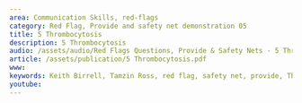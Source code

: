 ```yaml
---
area: Communication Skills, red-flags
category: Red Flag, Provide and safety net demonstration 05
title: 5 Thrombocytosis
description: 5 Thrombocytosis
audio: /assets/audio/Red Flags Questions, Provide & Safety Nets - 5 Thrombocytosis - MQ.mp3
article: /assets/publication/5 Thrombocytosis.pdf
www: 
keywords: Keith Birrell, Tamzin Ross, red flag, safety net, provide, Thrombocytosis
youtube: 
--- 
```

